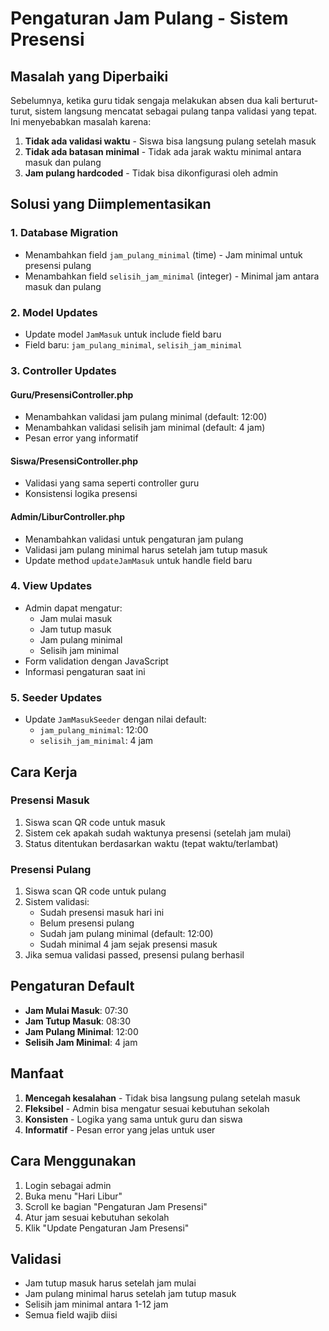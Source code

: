 # Pengaturan Jam Pulang - Sistem Presensi

## Masalah yang Diperbaiki

Sebelumnya, ketika guru tidak sengaja melakukan absen dua kali berturut-turut, sistem langsung mencatat sebagai pulang tanpa validasi yang tepat. Ini menyebabkan masalah karena:

1. **Tidak ada validasi waktu** - Siswa bisa langsung pulang setelah masuk
2. **Tidak ada batasan minimal** - Tidak ada jarak waktu minimal antara masuk dan pulang
3. **Jam pulang hardcoded** - Tidak bisa dikonfigurasi oleh admin

## Solusi yang Diimplementasikan

### 1. Database Migration
- Menambahkan field `jam_pulang_minimal` (time) - Jam minimal untuk presensi pulang
- Menambahkan field `selisih_jam_minimal` (integer) - Minimal jam antara masuk dan pulang

### 2. Model Updates
- Update model `JamMasuk` untuk include field baru
- Field baru: `jam_pulang_minimal`, `selisih_jam_minimal`

### 3. Controller Updates

#### Guru/PresensiController.php
- Menambahkan validasi jam pulang minimal (default: 12:00)
- Menambahkan validasi selisih jam minimal (default: 4 jam)
- Pesan error yang informatif

#### Siswa/PresensiController.php
- Validasi yang sama seperti controller guru
- Konsistensi logika presensi

#### Admin/LiburController.php
- Menambahkan validasi untuk pengaturan jam pulang
- Validasi jam pulang minimal harus setelah jam tutup masuk
- Update method `updateJamMasuk` untuk handle field baru

### 4. View Updates
- Admin dapat mengatur:
  - Jam mulai masuk
  - Jam tutup masuk  
  - Jam pulang minimal
  - Selisih jam minimal
- Form validation dengan JavaScript
- Informasi pengaturan saat ini

### 5. Seeder Updates
- Update `JamMasukSeeder` dengan nilai default:
  - `jam_pulang_minimal`: 12:00
  - `selisih_jam_minimal`: 4 jam

## Cara Kerja

### Presensi Masuk
1. Siswa scan QR code untuk masuk
2. Sistem cek apakah sudah waktunya presensi (setelah jam mulai)
3. Status ditentukan berdasarkan waktu (tepat waktu/terlambat)

### Presensi Pulang
1. Siswa scan QR code untuk pulang
2. Sistem validasi:
   - Sudah presensi masuk hari ini
   - Belum presensi pulang
   - Sudah jam pulang minimal (default: 12:00)
   - Sudah minimal 4 jam sejak presensi masuk
3. Jika semua validasi passed, presensi pulang berhasil

## Pengaturan Default

- **Jam Mulai Masuk**: 07:30
- **Jam Tutup Masuk**: 08:30  
- **Jam Pulang Minimal**: 12:00
- **Selisih Jam Minimal**: 4 jam

## Manfaat

1. **Mencegah kesalahan** - Tidak bisa langsung pulang setelah masuk
2. **Fleksibel** - Admin bisa mengatur sesuai kebutuhan sekolah
3. **Konsisten** - Logika yang sama untuk guru dan siswa
4. **Informatif** - Pesan error yang jelas untuk user

## Cara Menggunakan

1. Login sebagai admin
2. Buka menu "Hari Libur"
3. Scroll ke bagian "Pengaturan Jam Presensi"
4. Atur jam sesuai kebutuhan sekolah
5. Klik "Update Pengaturan Jam Presensi"

## Validasi

- Jam tutup masuk harus setelah jam mulai
- Jam pulang minimal harus setelah jam tutup masuk
- Selisih jam minimal antara 1-12 jam
- Semua field wajib diisi
